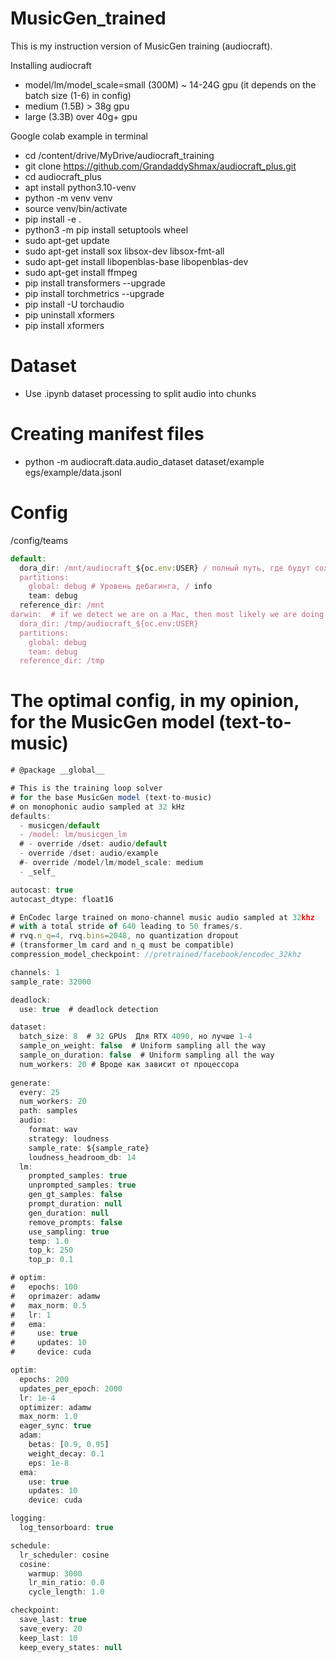 # MusicGen_trained
This is my instruction version of MusicGen  training (audiocraft).

Installing audiocraft

- model/lm/model_scale=small (300M) ~ 14-24G gpu (it depends on the batch size (1-6) in config)
- medium (1.5B) > 38g gpu
- large (3.3B) over 40g+ gpu

Google colab example in terminal

- cd /content/drive/MyDrive/audiocraft_training
- git clone https://github.com/GrandaddyShmax/audiocraft_plus.git
- cd audiocraft_plus
- apt install python3.10-venv
- python -m venv venv
- source venv/bin/activate
- pip install -e .
- python3 -m pip install setuptools wheel
- sudo apt-get update
- sudo apt-get install sox libsox-dev libsox-fmt-all
- sudo apt-get install libopenblas-base libopenblas-dev
- sudo apt-get install ffmpeg
- pip install transformers --upgrade
- pip install  torchmetrics --upgrade
- pip install -U torchaudio
- pip uninstall xformers
- pip install xformers

# Dataset
- Use .ipynb dataset processing to split audio into chunks
# Creating manifest files
- python -m audiocraft.data.audio_dataset dataset/example egs/example/data.jsonl

# Config

/config/teams
```jsx
default:
  dora_dir: /mnt/audiocraft_${oc.env:USER} / полный путь, где будут сохраняться чекпоинты
  partitions:
    global: debug # Уровень дебагинга, / info
    team: debug
  reference_dir: /mnt
darwin:  # if we detect we are on a Mac, then most likely we are doing unit testing etc.
  dora_dir: /tmp/audiocraft_${oc.env:USER}
  partitions:
    global: debug
    team: debug
  reference_dir: /tmp
```

# The optimal config, in my opinion, for the MusicGen model (text-to-music)
```jsx
# @package __global__

# This is the training loop solver
# for the base MusicGen model (text-to-music)
# on monophonic audio sampled at 32 kHz
defaults:
  - musicgen/default
  - /model: lm/musicgen_lm
  # - override /dset: audio/default
  - override /dset: audio/example
  #- override /model/lm/model_scale: medium
  - _self_

autocast: true
autocast_dtype: float16

# EnCodec large trained on mono-channel music audio sampled at 32khz
# with a total stride of 640 leading to 50 frames/s.
# rvq.n_q=4, rvq.bins=2048, no quantization dropout
# (transformer_lm card and n_q must be compatible)
compression_model_checkpoint: //pretrained/facebook/encodec_32khz

channels: 1
sample_rate: 32000

deadlock:
  use: true  # deadlock detection

dataset:
  batch_size: 8  # 32 GPUs  Для RTX 4090, но лучше 1-4
  sample_on_weight: false  # Uniform sampling all the way
  sample_on_duration: false  # Uniform sampling all the way
  num_workers: 20 # Вроде как зависит от процессора
  
generate:
  every: 25
  num_workers: 20
  path: samples
  audio:
    format: wav
    strategy: loudness
    sample_rate: ${sample_rate}
    loudness_headroom_db: 14
  lm:
    prompted_samples: true
    unprompted_samples: true
    gen_gt_samples: false
    prompt_duration: null
    gen_duration: null
    remove_prompts: false
    use_sampling: true
    temp: 1.0
    top_k: 250
    top_p: 0.1

# optim:
#   epochs: 100
#   oprimazer: adamw
#   max_norm: 0.5
#   lr: 1
#   ema:
#     use: true
#     updates: 10
#     device: cuda

optim:
  epochs: 200
  updates_per_epoch: 2000
  lr: 1e-4
  optimizer: adamw
  max_norm: 1.0
  eager_sync: true
  adam:
    betas: [0.9, 0.95]
    weight_decay: 0.1
    eps: 1e-8
  ema:
    use: true
    updates: 10
    device: cuda

logging:
  log_tensorboard: true

schedule:
  lr_scheduler: cosine
  cosine:
    warmup: 3000
    lr_min_ratio: 0.0
    cycle_length: 1.0

checkpoint:
  save_last: true
  save_every: 20
  keep_last: 10
  keep_every_states: null
```
